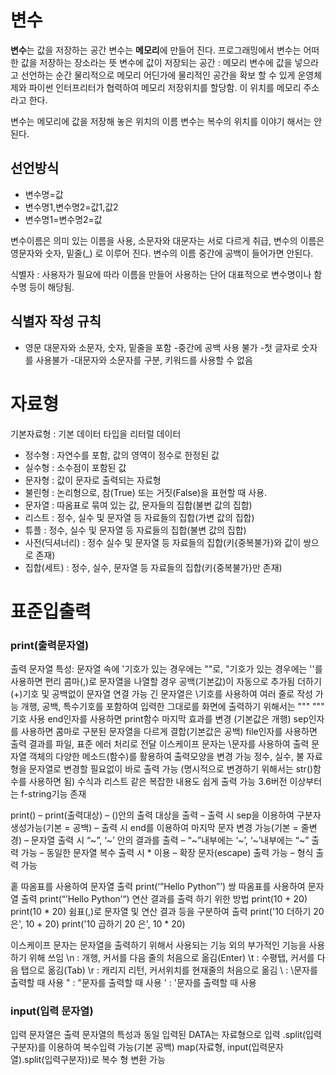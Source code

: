 # 변수

**변수**는 값을 저장하는 공간
변수는 **메모리**에 만들어 진다.
프로그래밍에서 변수는 어떠한 값을 저장하는 장소라는 뜻
변수에 값이 저장되는 공간 : 메모리
변수에 값을 넣으라고 선언하는 순간 물리적으로 메모리 어딘가에 물리적인 공간을 확보
할 수 있게 운영체제와 파이썬 인터프리터가 협력하여 메모리 저장위치를 할당함.
이 위치를 메모리 주소라고 한다.

변수는 메모리에 값을 저장해 놓은 위치의 이름
변수는 복수의 위치를 이야기 해서는 안된다.

## 선언방식

- 변수명=값
- 변수명1,변수명2=값1,값2
- 변수명1=변수명2=값

변수이름은 의미 있는 이름을 사용, 소문자와 대문자는 서로 다르게 취급, 변수의 이름은 영문자와 숫자, 밑줄(_)
로 이루어 진다. 변수의 이름 중간에 공백이 들어가면 안된다.

식별자 : 사용자가 필요에 따라 이름을 만들어 사용하는 단어
        대표적으로 변수명이나 함수명 등이 해당됨.

## 식별자 작성 규칙

- 영문 대문자와 소문자, 숫자, 밑줄을 포함
-중간에 공백 사용 불가
-첫 글자로 숫자를 사용불가
-대문자와 소문자를 구분, 키워드를 사용할 수 없음

# 자료형

기본자료형 : 기본 데이터 타입을 리터럴 데이터

- 정수형 : 자연수를 포함, 값의 영역이 정수로 한정된 값
- 실수형 : 소수점이 포함된 값
- 문자형 : 값이 문자로 출력되는 자료형
- 불린형 : 논리형으로, 참(True) 또는 거짓(False)을 표현할 때 사용.
- 문자열 : 따옴표로 묶여 있는 값, 문자들의 집합(불변 값의 집합)
- 리스트 : 정수, 실수 및 문자열 등 자료들의 집합(가변 값의 집합)
- 튜플 : 정수, 실수 및 문자열 등 자료들의 집합(불변 값의 집합)
- 사전(딕셔너리) : 정수 실수 및 문자열 등 자료들의 집합(키{중복불가}와 값이 쌍으로 존재)
- 집합(세트) : 정수, 실수, 문자열 등 자료들의 집합(키{중복불가}만 존재)

# 표준입출력

### print(출력문자열)

출력 문자열 특성:
문자열 속에 '기호가 있는 경우에는 ""로, "기호가 있는 경우에는 ''를 사용하면 편리
콤마(,)로 문자열을 나열할 경우 공백(기본값)이 자동으로 추가됨
더하기(+)기호 및 공백없이 문자열 연결 가능
긴 문자열은 \기호를 사용하여 여러 줄로 작성 가능
개행, 공백, 특수기호를 포함하여 입력한 그대로를 화면에 출력하기 위해서는 """ """ 기호 사용
end인자를 사용하면 print함수 마지막 효과를 변경 (기본값은 개행)
sep인자를 사용하면 콤마로 구분된 문자열을 다르게 결합(기본값은 공백)
file인자를 사용하면 출력 결과를 파일, 표준 에러 처리로 전달
이스케이프 문자는 \문자를 사용하여 출력
문자열 객체의 다양한 메소드(함수)를 활용하여 출력모양을 변경 가능
정수, 실수, 불 자료형을 문자열로 변경할 필요없이 바로 출력 가능
(명시적으로 변경하기 위해서는 str()함수를 사용하면 됨)
수식과 리스트 같은 복잡한 내용도 쉽게 출력 가능
3.6버전 이상부터는 f-string기능 존재

print() 
– print(출력대상) – ()안의 출력 대상을 출력
– 출력 시 sep을 이용하여 구분자 생성가능(기본 = 공백) – 출력 시 end를 이용하여 마지막 문자 변경 가능(기본 = 줄변경) – 문자열 출력 시 “~”, ‘~’ 안의 결과를 출력
– “~”내부에는 ‘~’, ‘~’내부에는 “~” 출력 가능
– 동일한 문자열 복수 출력 시 * 이용
– 확장 문자(escape) 출력 가능
– 형식 출력 가능

홑 따옴표를 사용하여 문자열 출력
    print(‘”Hello Python”’)
쌍 따옴표를 사용하여 문자열 출력
    print(“’Hello Python’“)
연산 결과를 출력 하기 위한 방법
    print(10 + 20)  
    print(10 * 20)
쉼표(,)로 문자열 및 연산 결과 등을 구분하여 출력
    print('10 더하기 20 은', 10 + 20)
    print('10 곱하기 20 은', 10 * 20)

이스케이프 문자는 문자열을 출력하기 위해서 사용되는 기능
외의 부가적인 기능을 사용하기 위해 쓰임
    \n : 개행, 커서를 다음 줄의 처음으로 옮김(Enter)
    \t : 수평탭, 커서를 다음 탭으로 옮김(Tab)
    \r : 캐리지 리턴, 커서위치를 현재줄의 처음으로 옮김
    \\ : \문자를 출력할 때 사용
    \" : "문자를 출력할 때 사용
    \' : '문자를 출력할 때 사용

### input(입력 문자열)
입력 문자열은 출력 문자열의 특성과 동일
입력된 DATA는 <str>자료형으로 입력
.split(입력구분자)를 이용하여 복수입력 가능(기본 공백)
map(자료형, input(입력문자열).split(입력구분자))로 복수 형 변환 가능